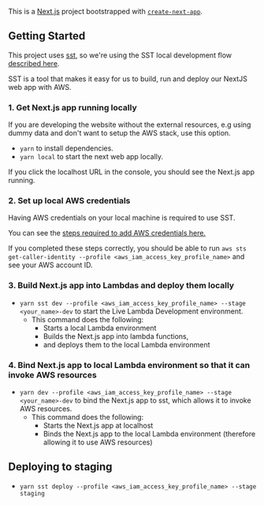 This is a [Next.js](https://nextjs.org/) project bootstrapped with [`create-next-app`](https://github.com/vercel/next.js/tree/canary/packages/create-next-app).

## Getting Started

This project uses [sst](https://docs.sst.dev/what-is-sst), so we're using the SST local development flow [described here](https://docs.sst.dev/live-lambda-development).

SST is a tool that makes it easy for us to build, run and deploy our NextJS web app with AWS.

### 1. Get Next.js app running locally

If you are developing the website without the external resources, e.g using dummy data and don't want to setup the AWS stack, use this option.

- `yarn` to install dependencies.
- `yarn local` to start the next web app locally.

If you click the localhost URL in the console, you should see the Next.js app running.
### 2. Set up local AWS credentials

Having AWS credentials on your local machine is required to use SST.

You can see the [steps required to add AWS credentials here.](/docs/aws_setup.md)

If you completed these steps correctly, you should be able to run `aws sts get-caller-identity --profile <aws_iam_access_key_profile_name>` and see your AWS account ID.
### 3. Build Next.js app into Lambdas and deploy them locally

- `yarn sst dev --profile <aws_iam_access_key_profile_name> --stage <your_name>-dev` to start the Live Lambda Development environment.
  - This command does the following:
    - Starts a local Lambda environment
    - Builds the Next.js app into lambda functions, 
    - and deploys them to the local Lambda environment

### 4. Bind Next.js app to local Lambda environment so that it can invoke AWS resources

- `yarn dev --profile <aws_iam_access_key_profile_name> --stage <your_name>-dev` to bind the Next.js app to sst, which allows it to invoke AWS resources.
  - This command does the following:
    - Starts the Next.js app at localhost
    - Binds the Next.js app to the local Lambda environment (therefore allowing it to use AWS resources)

## Deploying to staging
- `yarn sst deploy --profile <aws_iam_access_key_profile_name> --stage staging`